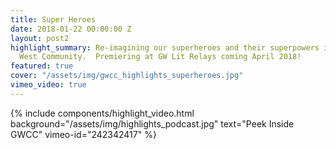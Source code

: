 ```yaml
---
title: Super Heroes
date: 2018-01-22 00:00:00 Z
layout: post2
highlight_summary: Re-imagining our superheroes and their superpowers in the Greenmount
  West Community.  Premiering at GW Lit Relays coming April 2018!
featured: true
cover: "/assets/img/gwcc_highlights_superheroes.jpg"
vimeo_video: true
---
```


{% include components/highlight_video.html
    background="/assets/img/highlights_podcast.jpg"
    text="Peek Inside GWCC"
    vimeo-id="242342417"
%}
